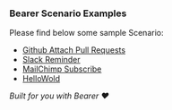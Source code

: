 ### Bearer Scenario Examples

Please find below some sample Scenario:
- [Github Attach Pull Requests](./githubAttachPullRequests)
- [Slack Reminder](./slackReminder)
- [MailChimp Subscribe](./mailchimpSubscribre)
- [HelloWold](./helloWorld)


*Built for you with Bearer ❤️*
